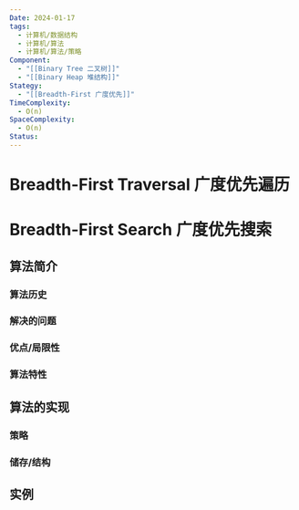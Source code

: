 ```yaml
---
Date: 2024-01-17
tags:
  - 计算机/数据结构
  - 计算机/算法
  - 计算机/算法/策略
Component:
  - "[[Binary Tree 二叉树]]"
  - "[[Binary Heap 堆结构]]"
Stategy:
  - "[[Breadth-First 广度优先]]"
TimeComplexity:
  - O(n)
SpaceComplexity:
  - O(n)
Status:
---
```

# Breadth-First Traversal 广度优先遍历
# Breadth-First Search 广度优先搜索

## 算法简介

### 算法历史

### 解决的问题

### 优点/局限性

### 算法特性

## 算法的实现

### 策略

### 储存/结构

## 实例
